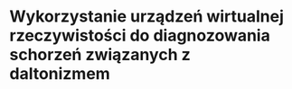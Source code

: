 # Wykorzystanie urządzeń wirtualnej rzeczywistości do diagnozowania schorzeń związanych z daltonizmem
